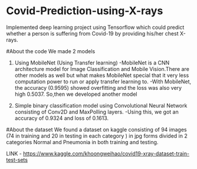 # Covid-Prediction-using-X-rays
Implemented deep learning project using Tensorflow which could predict whether a person is  suffering from Covid-19 by providing his/her chest X-rays. 

#About the code
We made 2 models
1.	Using MobileNet (Using Transfer learning) 
	-MobileNet is a CNN architecture model for Image Classification and Mobile Vision.There are other models 
        as well but what makes MobileNet special that it very less computation power to run or apply transfer 
	learning to.
        -With MobileNet, the accuracy (0.9595) showed overfitting and the loss was also very high 0.5037.
	So,then we developed another model 

2.	Simple binary classification model using Convolutional Neural Network 
	consisting of Conv2D and MaxPolling layers.
	-Using this, we got an accuracy of 0.9324 and loss of 0.1613.

#About the dataset
We found a dataset on kaggle consisting of 94 images (74 in training and 20 in testing in each category )
in jpg forms divided in 2 categories Normal and Pneumonia in both training and testing.

LINK - https://www.kaggle.com/khoongweihao/covid19-xray-dataset-train-test-sets
